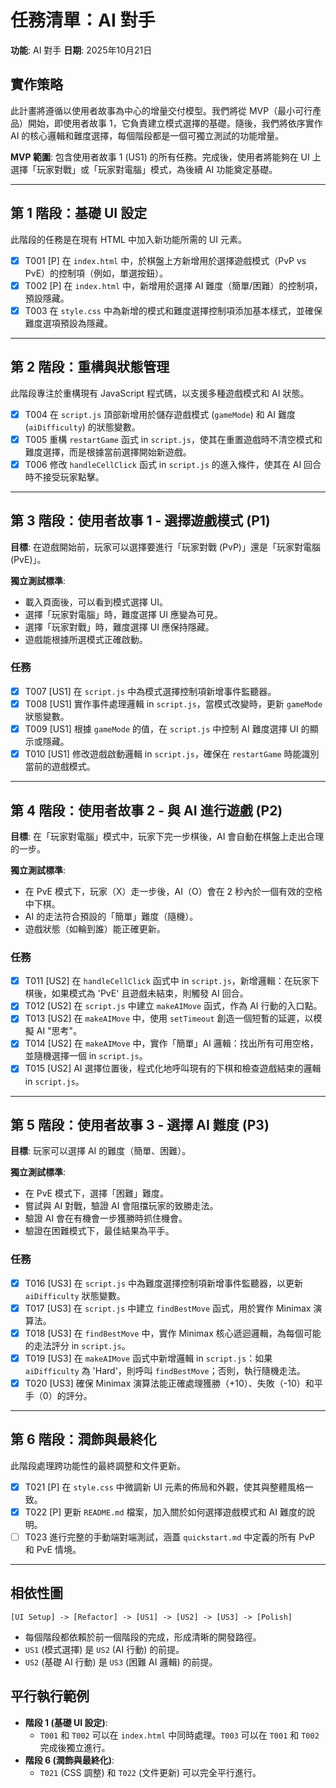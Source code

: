 # 任務清單：AI 對手

**功能**: AI 對手
**日期**: 2025年10月21日

## 實作策略

此計畫將遵循以使用者故事為中心的增量交付模型。我們將從 MVP（最小可行產品）開始，即使用者故事 1，它負責建立模式選擇的基礎。隨後，我們將依序實作 AI 的核心邏輯和難度選擇，每個階段都是一個可獨立測試的功能增量。

**MVP 範圍**: 包含使用者故事 1 (US1) 的所有任務。完成後，使用者將能夠在 UI 上選擇「玩家對戰」或「玩家對電腦」模式，為後續 AI 功能奠定基礎。

---

## 第 1 階段：基礎 UI 設定

此階段的任務是在現有 HTML 中加入新功能所需的 UI 元素。

- [x] T001 [P] 在 `index.html` 中，於棋盤上方新增用於選擇遊戲模式（PvP vs PvE）的控制項（例如，單選按鈕）。
- [x] T002 [P] 在 `index.html` 中，新增用於選擇 AI 難度（簡單/困難）的控制項，預設隱藏。
- [x] T003 在 `style.css` 中為新增的模式和難度選擇控制項添加基本樣式，並確保難度選項預設為隱藏。

---

## 第 2 階段：重構與狀態管理

此階段專注於重構現有 JavaScript 程式碼，以支援多種遊戲模式和 AI 狀態。

- [x] T004 在 `script.js` 頂部新增用於儲存遊戲模式 (`gameMode`) 和 AI 難度 (`aiDifficulty`) 的狀態變數。
- [x] T005 重構 `restartGame` 函式 in `script.js`，使其在重置遊戲時不清空模式和難度選擇，而是根據當前選擇開始新遊戲。
- [x] T006 修改 `handleCellClick` 函式 in `script.js` 的進入條件，使其在 AI 回合時不接受玩家點擊。

---

## 第 3 階段：使用者故事 1 - 選擇遊戲模式 (P1)

**目標**: 在遊戲開始前，玩家可以選擇要進行「玩家對戰 (PvP)」還是「玩家對電腦 (PvE)」。

**獨立測試標準**:
- 載入頁面後，可以看到模式選擇 UI。
- 選擇「玩家對電腦」時，難度選擇 UI 應變為可見。
- 選擇「玩家對戰」時，難度選擇 UI 應保持隱藏。
- 遊戲能根據所選模式正確啟動。

### 任務

- [x] T007 [US1] 在 `script.js` 中為模式選擇控制項新增事件監聽器。
- [x] T008 [US1] 實作事件處理邏輯 in `script.js`，當模式改變時，更新 `gameMode` 狀態變數。
- [x] T009 [US1] 根據 `gameMode` 的值，在 `script.js` 中控制 AI 難度選擇 UI 的顯示或隱藏。
- [x] T010 [US1] 修改遊戲啟動邏輯 in `script.js`，確保在 `restartGame` 時能識別當前的遊戲模式。

---

## 第 4 階段：使用者故事 2 - 與 AI 進行遊戲 (P2)

**目標**: 在「玩家對電腦」模式中，玩家下完一步棋後，AI 會自動在棋盤上走出合理的一步。

**獨立測試標準**:
- 在 PvE 模式下，玩家（X）走一步後，AI（O）會在 2 秒內於一個有效的空格中下棋。
- AI 的走法符合預設的「簡單」難度（隨機）。
- 遊戲狀態（如輪到誰）能正確更新。

### 任務

- [x] T011 [US2] 在 `handleCellClick` 函式中 in `script.js`，新增邏輯：在玩家下棋後，如果模式為 'PvE' 且遊戲未結束，則觸發 AI 回合。
- [x] T012 [US2] 在 `script.js` 中建立 `makeAIMove` 函式，作為 AI 行動的入口點。
- [x] T013 [US2] 在 `makeAIMove` 中，使用 `setTimeout` 創造一個短暫的延遲，以模擬 AI "思考"。
- [x] T014 [US2] 在 `makeAIMove` 中，實作「簡單」AI 邏輯：找出所有可用空格，並隨機選擇一個 in `script.js`。
- [x] T015 [US2] AI 選擇位置後，程式化地呼叫現有的下棋和檢查遊戲結束的邏輯 in `script.js`。

---

## 第 5 階段：使用者故事 3 - 選擇 AI 難度 (P3)

**目標**: 玩家可以選擇 AI 的難度（簡單、困難）。

**獨立測試標準**:
- 在 PvE 模式下，選擇「困難」難度。
- 嘗試與 AI 對戰，驗證 AI 會阻擋玩家的致勝走法。
- 驗證 AI 會在有機會一步獲勝時抓住機會。
- 驗證在困難模式下，最佳結果為平手。

### 任務

- [x] T016 [US3] 在 `script.js` 中為難度選擇控制項新增事件監聽器，以更新 `aiDifficulty` 狀態變數。
- [x] T017 [US3] 在 `script.js` 中建立 `findBestMove` 函式，用於實作 Minimax 演算法。
- [x] T018 [US3] 在 `findBestMove` 中，實作 Minimax 核心遞迴邏輯，為每個可能的走法評分 in `script.js`。
- [x] T019 [US3] 在 `makeAIMove` 函式中新增邏輯 in `script.js`：如果 `aiDifficulty` 為 'Hard'，則呼叫 `findBestMove`；否則，執行隨機走法。
- [x] T020 [US3] 確保 Minimax 演算法能正確處理獲勝（+10）、失敗（-10）和平手（0）的評分。

---

## 第 6 階段：潤飾與最終化

此階段處理跨功能性的最終調整和文件更新。

- [x] T021 [P] 在 `style.css` 中微調新 UI 元素的佈局和外觀，使其與整體風格一致。
- [x] T022 [P] 更新 `README.md` 檔案，加入關於如何選擇遊戲模式和 AI 難度的說明。
- [ ] T023 進行完整的手動端對端測試，涵蓋 `quickstart.md` 中定義的所有 PvP 和 PvE 情境。

---

## 相依性圖

```
[UI Setup] -> [Refactor] -> [US1] -> [US2] -> [US3] -> [Polish]
```

- 每個階段都依賴於前一個階段的完成，形成清晰的開發路徑。
- `US1` (模式選擇) 是 `US2` (AI 行動) 的前提。
- `US2` (基礎 AI 行動) 是 `US3` (困難 AI 邏輯) 的前提。

## 平行執行範例

- **階段 1 (基礎 UI 設定)**:
  - `T001` 和 `T002` 可以在 `index.html` 中同時處理。`T003` 可以在 `T001` 和 `T002` 完成後獨立進行。
- **階段 6 (潤飾與最終化)**:
  - `T021` (CSS 調整) 和 `T022` (文件更新) 可以完全平行進行。
